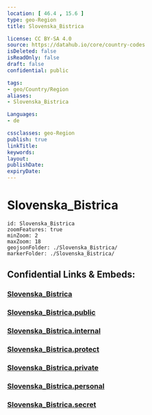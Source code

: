 ```yaml
---
location: [ 46.4 , 15.6 ] 
type: geo-Region
title: Slovenska_Bistrica

license: CC BY-SA 4.0
source: https://datahub.io/core/country-codes
isDeleted: false
isReadOnly: false
draft: false
confidential: public

tags:
- geo/Country/Region
aliases:
- Slovenska_Bistrica

Languages:
- de

cssclasses: geo-Region
publish: true
linkTitle: 
keywords: 
layout: 
publishDate: 
expiryDate: 
---
```


# Slovenska_Bistrica

```leaflet
id: Slovenska_Bistrica
zoomFeatures: true 
minZoom: 2 
maxZoom: 18
geojsonFolder: ./Slovenska_Bistrica/
markerFolder: ./Slovenska_Bistrica/
```


## Confidential Links & Embeds: 

### [Slovenska_Bistrica](/_Standards/Earth/Continent/Europe/Europe~Central/Slovenia/Regions~Slovenia/Podravska/counties~Podravska/Slovenska_Bistrica.md) 

### [Slovenska_Bistrica.public](/_public/Earth/Continent/Europe/Europe~Central/Slovenia/Regions~Slovenia/Podravska/counties~Podravska/Slovenska_Bistrica.public.md) 

### [Slovenska_Bistrica.internal](/_internal/Earth/Continent/Europe/Europe~Central/Slovenia/Regions~Slovenia/Podravska/counties~Podravska/Slovenska_Bistrica.internal.md) 

### [Slovenska_Bistrica.protect](/_protect/Earth/Continent/Europe/Europe~Central/Slovenia/Regions~Slovenia/Podravska/counties~Podravska/Slovenska_Bistrica.protect.md) 

### [Slovenska_Bistrica.private](/_private/Earth/Continent/Europe/Europe~Central/Slovenia/Regions~Slovenia/Podravska/counties~Podravska/Slovenska_Bistrica.private.md) 

### [Slovenska_Bistrica.personal](/_personal/Earth/Continent/Europe/Europe~Central/Slovenia/Regions~Slovenia/Podravska/counties~Podravska/Slovenska_Bistrica.personal.md) 

### [Slovenska_Bistrica.secret](/_secret/Earth/Continent/Europe/Europe~Central/Slovenia/Regions~Slovenia/Podravska/counties~Podravska/Slovenska_Bistrica.secret.md)

